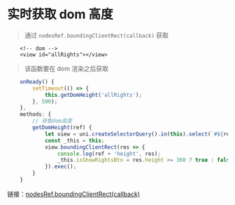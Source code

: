 # 实时获取 dom 高度

> 通过 `nodesRef.boundingClientRect(callback)` 获取

```
    <!-- dom -->
    <view id="allRights"></view>
```

> 该函数要在 dom 渲染之后获取

```js
    onReady() {
        setTimeout(() => {
            this.getDomHeight('allRights');
        }, 500);
    },
    methods: {
        // 获取dom高度
        getDomHeight(ref) {
            let view = uni.createSelectorQuery().in(this).select(`#${ref}`);
            const _this = this;
            view.boundingClientRect(res => {
                console.log(ref + 'height', res);
                _this.isShowRightsBtn = res.height >= 360 ? true : false;
            }).exec();
        }
    }
```

链接：[nodesRef.boundingClientRect(callback)](https://uniapp.dcloud.io/api/ui/nodes-info?id=nodesrefboundingclientrect)
